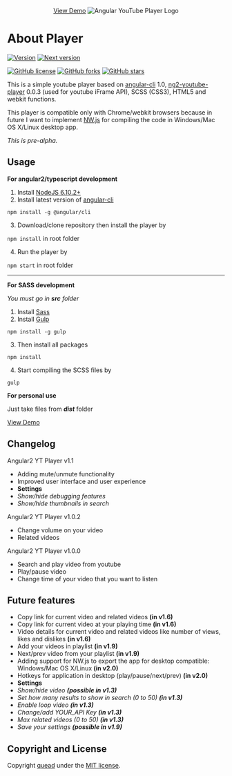 <p align="center">
  <a href="https://quead.github.io/demo/" title="YouTube Player Demo">View Demo</a>
  <img alt="Angular YouTube Player Logo" src="http://i.imgur.com/5vx8KxG.png" style="height: auto; max-width:100%;" />
</p>

# About Player
[![Version](https://img.shields.io/badge/Current%20version-v1.1-brightgreen.svg?style=flat)](https://github.com/quead/angular2-yt-player)
[![Next version](https://img.shields.io/badge/Next%20version-v1.3-e52d27.svg)](https://github.com/quead/angular2-yt-player#changelog)

[![GitHub license](https://img.shields.io/badge/license-MIT-blue.svg)](https://raw.githubusercontent.com/quead/angular2-yt-player/master/LICENSE)
[![GitHub forks](https://img.shields.io/github/forks/quead/angular2-yt-player.svg)](https://github.com/quead/angular2-yt-player/network)
[![GitHub stars](https://img.shields.io/github/stars/quead/angular2-yt-player.svg)](https://github.com/quead/angular2-yt-player/stargazers)

This is a simple youtube player based on [angular-cli](https://github.com/angular/angular-cli "Angular Cli") 1.0, [ng2-youtube-player](https://github.com/orizens/ng2-youtube-player "ng2 youtube player") 0.0.3 (used for youtube iFrame API), SCSS (CSS3), HTML5 and webkit functions.

This player is compatible only with Chrome/webkit browsers because in future I want to implement [NW.js](https://nwjs.io/ 'NWjs website') for compiling the code in Windows/Mac OS X/Linux desktop app.

*This is pre-alpha.*

## Usage

**For angular2/typescript development**
1. Install [NodeJS 6.10.2+](https://nodejs.org/en/download/ "Node JS Download")
2. Install latest version of [angular-cli](https://github.com/angular/angular-cli "Angular Cli")

`npm install -g @angular/cli`

3. Download/clone repository then install the player by

`npm install` in root folder

4. Run the player by

`npm start` in root folder

------

**For SASS development**

*You must go in **src** folder*
1. Install [Sass](http://sass-lang.com/install "Sass website")
2. Install [Gulp](https://github.com/gulpjs/gulp "Gulp download")

`npm install -g gulp`

3. Then install all packages

`npm install`

4. Start compiling the SCSS files by

`gulp`

**For personal use**

Just take files from ***dist*** folder

<a href="https://quead.github.io/demo/" title="YouTube Player Demo">View Demo</a>

## Changelog

Angular2 YT Player v1.1
- Adding mute/unmute functionality
- Improved user interface and user experience
- **Settings**
- *Show/hide debugging features*
- *Show/hide thumbnails in search*


Angular2 YT Player v1.0.2
- Change volume on your video
- Related videos

Angular2 YT Player v1.0.0
- Search and play video from youtube
- Play/pause video
- Change time of your video that you want to listen

## Future features
- Copy link for current video and related videos **(in v1.6)** 
- Copy link for current video at your playing time **(in v1.6)**
- Video details for current video and related videos like number of views, likes and dislikes **(in v1.6)**
- Add your videos in playlist **(in v1.9)**
- Next/prev video from your playlist **(in v1.9)**
- Adding support for NW.js to export the app for desktop compatible: Windows/Mac OS X/Linux **(in v2.0)**
- Hotkeys for application in desktop (play/pause/next/prev) **(in v2.0)**
- **Settings**
- *Show/hide video **(possible in v1.3)***
- *Set how many results to show in search (0 to 50) **(in v1.3)***
- *Enable loop video **(in v1.3)***
- *Change/add YOUR_API Key **(in v1.3)***
- *Max related videos (0 to 50) **(in v1.3)***
- *Save your settings **(possible in v1.9)***

## Copyright and License
Copyright [quead](https://github.com/quead) under the [MIT license](LICENSE).
